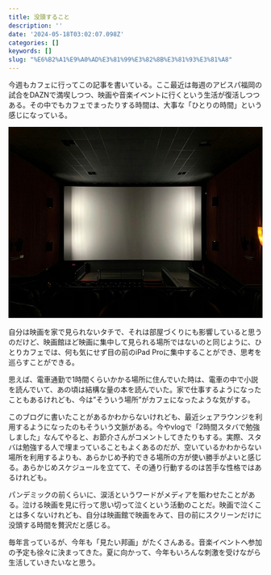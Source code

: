 ```yaml
---
title: 没頭すること
description: ''
date: '2024-05-18T03:02:07.098Z'
categories: []
keywords: []
slug: "%E6%B2%A1%E9%A0%AD%E3%81%99%E3%82%8B%E3%81%93%E3%81%A8"
---
```

今週もカフェに行ってこの記事を書いている。ここ最近は毎週のアビスパ福岡の試合をDAZNで満喫しつつ、映画や音楽イベントに行くという生活が復活しつつある。その中でもカフェでまったりする時間は、大事な「ひとりの時間」という感じになっている。

![](0__uruG9kdDyT91Sn__o.jpg)

自分は映画を家で見られないタチで、それは部屋づくりにも影響していると思うのだけど、映画館ほど映画に集中して見られる場所ではないのと同じように、ひとりカフェでは、何も気にせず目の前のiPad Proに集中することができ、思考を巡らすことができる。

思えば、電車通勤で1時間くらいかかる場所に住んでいた時は、電車の中で小説を読んでいて、あの頃は結構な量の本を読んでいた。家で仕事するようになったこともあるけれども、今は”そういう場所”がカフェになったような気がする。

このブログに書いたことがあるかわからないけれども、最近シェアラウンジを利用するようになったのもそういう文脈がある。今やvlogで「2時間スタバで勉強しました」なんてやると、お節介さんがコメントしてきたりもする。実際、スタバは勉強する人で埋まっていることもよくあるのだが、空いているかわからない場所を利用するよりも、あらかじめ予約できる場所の方が使い勝手がよいと感じる。あらかじめスケジュールを立てて、その通り行動するのは苦手な性格ではあるけれども。

パンデミックの前くらいに、涙活というワードがメディアを賑わせたことがある。泣ける映画を見に行って思い切って泣くという活動のことだ。映画で泣くことは多くないけれども、自分は映画館で映画をみて、目の前にスクリーンだけに没頭する時間を贅沢だと感じる。

毎年言っているが、今年も「見たい邦画」がたくさんある。音楽イベントへ参加の予定も徐々に決まってきた。夏に向かって、今年もいろんな刺激を受けながら生活していきたいなと思う。